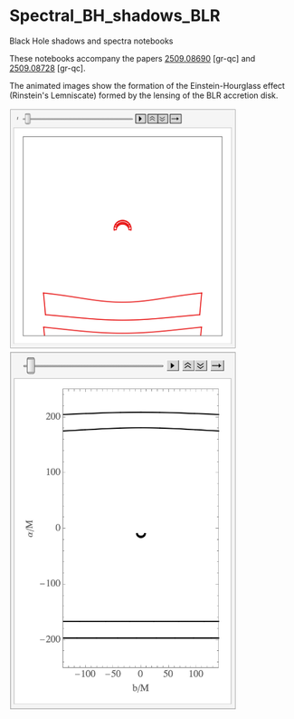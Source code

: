 # Spectral_BH_shadows_BLR
Black Hole shadows and spectra notebooks

These notebooks accompany the papers <a href="https://arxiv.org/abs/2509.08690">2509.08690</a> [gr-qc] and <a href="https://arxiv.org/abs/2509.08728">2509.08728</a> [gr-qc].

The animated images show the formation of the Einstein-Hourglass effect (Rinstein's Lemniscate) formed by the lensing of the BLR accretion disk.

<img src="https://github.com/GPappasGR/Spectral_BH_shadows_BLR/blob/main/figures/disk_image_ani.gif" width="400"> 
<img src="https://github.com/GPappasGR/Spectral_BH_shadows_BLR/blob/main/figures/lensed_disk.gif" width="400">
